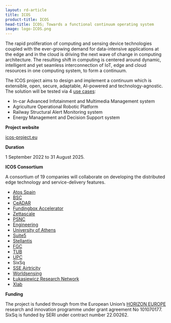 ```yaml
---
layout: rd-article
title: ICOS
product-title: ICOS
head-title: ICOS; Towards a functional continuum operating system
image: logo-ICOS.png
---
```

	

The rapid proliferation of computing and sensing device technologies coupled with the ever-growing demand for data-intensive applications at the edge and in the cloud is driving the next wave of change in computing architecture. The resulting shift in computing is centered around dynamic, intelligent and yet seamless interconnection of IoT, edge and cloud resources in one computing system, to form a continuum.

The ICOS project aims to design and implement a continuum which is extensible, open, secure, adaptable, AI-powered and technology-agnostic. The solution will be tested via 4 [use cases](https://www.icos-project.eu/use-cases):

- In-car Advanced Infotainment and Multimedia Management system 
- Agriculture Operational Robotic Platform 
- Railway Structural Alert Monitoring system
- Energy Management and Decision Support system

**Project website**

[icos-project.eu](https://www.icos-project.eu/)

**Duration**

1 September 2022 to 31 August 2025.

**ICOS Consortium** 

A consortium of 19 companies will collaborate on developing the distributed edge technology and service-delivery features.

- [Atos Spain](https://atos.net/es/spain)
- [BSC](https://www.bsc.es/)
- [CeADAR](https://ceadar.ie/)
- [Fundingbox Accelerator](https://fundingbox.com/)
- [Zettascale](https://www.zettascale.tech/)
- [PSNC](https://www.psnc.pl/)
- [Engineering](https://www.eng.it/en/)
- [University of Athens](https://en.uoa.gr/)
- [Suite5](https://www.suite5.eu/)
- [Stellantis](https://www.stellantis.com/en)
- [FGC](https://www.fgc.cat/en/)
- [TUB](https://www.tu-braunschweig.de/en/)
- [UPC](https://www.upc.edu/en)
- SixSq
- [SSE Airtricity](https://www.sseairtricity.com/ie/home/)
- [Worldsensing](https://www.worldsensing.com/)
- [Łukasiewicz Research Network](https://pit.lukasiewicz.gov.pl/en/)
- [Xlab](https://www.xlab.si/)

**Funding**

The project is funded through from the European Union’s [HORIZON EUROPE](https://research-and-innovation.ec.europa.eu/funding/funding-opportunities/funding-programmes-and-open-calls/horizon-europe_en) research and innovation programme under grant agreement No 101070177. SixSq is funded by SERI under contract number 22.00262.